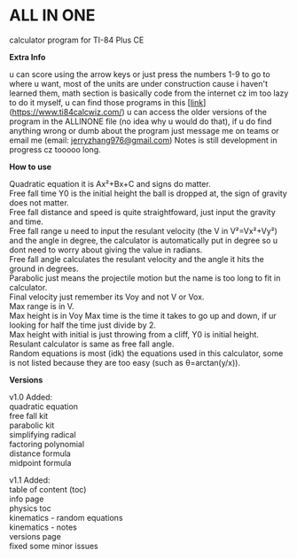 # ALL IN ONE
calculator program for TI-84 Plus CE

**Extra Info**

u can score using the arrow keys or just press the numbers 1-9 to go to where u want, most of the units are under construction cause i haven't learned them, math section is basically code from the internet cz im too lazy to do it myself, u can find those programs in this [[link](https://www.ti84calcwiz.com/)](https://www.ti84calcwiz.com/) u can access the older versions of the program in the ALLINONE file (no idea why u would do that), if u do find anything wrong or dumb about the program just message me on teams or email me (email: jerryzhang976@gmail.com) Notes is still development in progress cz tooooo long.





**How to use**

Quadratic equation it is Ax²+Bx+C and signs do matter.\
Free fall time Y0 is the initial height the ball is dropped at, the sign of gravity does not matter.\
Free fall distance and speed is quite straightfoward, just input the gravity and time.\
Free fall range u need to input the resulant velocity (the V in V²=Vx²+Vy²) and the angle in degree, the calculator is automatically put in degree so u dont need to worry about giving the value in radians.\
Free fall angle calculates the resulant velocity and the angle it hits the ground in degrees.\
Parabolic just means the projectile motion but the name is too long to fit in calculator.\
Final velocity just remember its Voy and not V or Vox.\
Max range is in V.\
Max height is in Voy
Max time is the time it takes to go up and down, if ur looking for half the time just divide by 2.\
Max height with initial is just throwing from a cliff, Y0 is initial height.\
Resulant calculator is same as free fall angle.\
Random equations is most (idk) the equations used in this calculator, some is not listed because they are too easy (such as θ=arctan(y/x)).





**Versions**

v1.0
Added:\
quadratic equation\
free fall kit\
parabolic kit\
simplifying radical\
factoring polynomial\
distance formula\
midpoint formula


v1.1
Added:\
table of content (toc)\
info page\
physics toc\
kinematics - random equations\
kinematics - notes\
versions page\
fixed some minor issues



